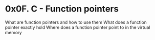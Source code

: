 # 0x0F. C - Function pointers
What are function pointers and how to use them
What does a function pointer exactly hold
Where does a function pointer point to in the virtual memory
